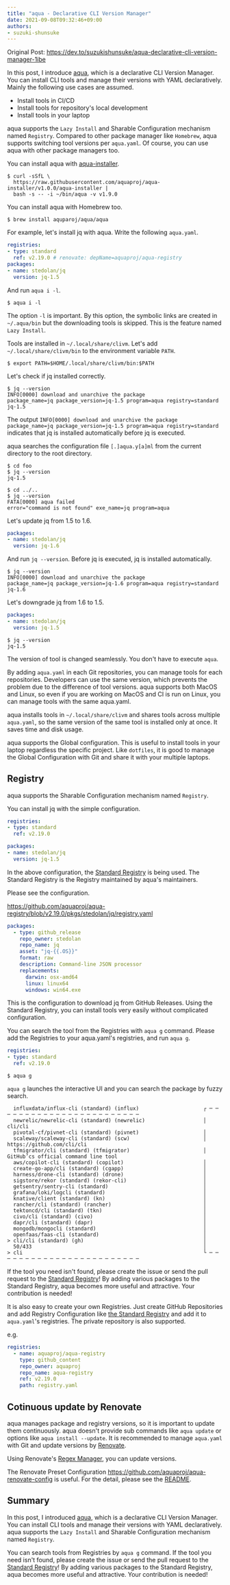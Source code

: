 ```yaml
---
title: "aqua - Declarative CLI Version Manager"
date: 2021-09-08T09:32:46+09:00
authors:
- suzuki-shunsuke
---
```


<head>
  <link rel="canonical" href="https://dev.to/suzukishunsuke/aqua-declarative-cli-version-manager-1ibe" />
</head>

Original Post: https://dev.to/suzukishunsuke/aqua-declarative-cli-version-manager-1ibe

In this post, I introduce [aqua](https://aquaproj.github.io), which is a declarative CLI Version Manager. 
You can install CLI tools and manage their versions with YAML declaratively.
Mainly the following use cases are assumed.

* Install tools in CI/CD
* Install tools for repository's local development
* Install tools in your laptop

aqua supports the `Lazy Install` and Sharable Configuration mechanism named `Registry`.
Compared to other package manager like `Homebrew`, aqua supports switching tool versions per `aqua.yaml`.
Of course, you can use aqua with other package managers too.

You can install aqua with [aqua-installer](https://github.com/aquaproj/aqua-installer).

```console
$ curl -sSfL \
  https://raw.githubusercontent.com/aquaproj/aqua-installer/v1.0.0/aqua-installer |
  bash -s -- -i ~/bin/aqua -v v1.9.0
```

You can install aqua with Homebrew too.

```console
$ brew install aquparoj/aqua/aqua
```

For example, let's install jq with aqua. Write the following `aqua.yaml`.

```yaml
registries:
- type: standard
  ref: v2.19.0 # renovate: depName=aquaproj/aqua-registry
packages:
- name: stedolan/jq
  version: jq-1.5
```

And run `aqua i -l`.

```console
$ aqua i -l
```

The option `-l` is important. By this option, the symbolic links are created in `~/.aqua/bin` but the downloading tools is skipped.
This is the feature named `Lazy Install`.

Tools are installed in `~/.local/share/clivm`. Let's add `~/.local/share/clivm/bin` to the environment variable `PATH`.

```console
$ export PATH=$HOME/.local/share/clivm/bin:$PATH
```

Let's check if jq installed correctly.

```console
$ jq --version
INFO[0000] download and unarchive the package            package_name=jq package_version=jq-1.5 program=aqua registry=standard
jq-1.5
```

The output `INFO[0000] download and unarchive the package            package_name=jq package_version=jq-1.5 program=aqua registry=standard` indicates that jq is installed automatically before jq is executed.

aqua searches the configuration file `[.]aqua.y[a]ml` from the current directory to the root directory.

```console
$ cd foo
$ jq --version
jq-1.5

$ cd ../..
$ jq --version
FATA[0000] aqua failed                                   error="command is not found" exe_name=jq program=aqua
```

Let's update jq from 1.5 to 1.6.

```yaml
packages:
- name: stedolan/jq
  version: jq-1.6
```

And run `jq --version`.
Before jq is executed, jq is installed automatically.

```console
$ jq --version
INFO[0000] download and unarchive the package            package_name=jq package_version=jq-1.6 program=aqua registry=standard
jq-1.6
```

Let's downgrade jq from 1.6 to 1.5.

```yaml
packages:
- name: stedolan/jq
  version: jq-1.5
```

```console
$ jq --version
jq-1.5
```

The version of tool is changed seamlessly.
You don't have to execute `aqua`.

By adding `aqua.yaml` in each Git repositories, you can manage tools for each repositories.
Developers can use the same version, which prevents the problem due to the difference of tool versions.
aqua supports both MacOS and Linux, so even if you are working on MacOS and CI is run on Linux, you can manage tools with the same aqua.yaml.

aqua installs tools in `~/.local/share/clivm` and shares tools across multiple `aqua.yaml`, so the same version of the same tool is installed only at once.
It saves time and disk usage.

aqua supports the Global configuration.
This is useful to install tools in your laptop regardless the specific project.
Like `dotfiles`, it is good to manage the Global Configuration with Git and share it with your multiple laptops.

## Registry

aqua supports the Sharable Configuration mechanism named `Registry`.

You can install jq with the simple configuration.

```yaml
registries:
- type: standard
  ref: v2.19.0

packages:
- name: stedolan/jq
  version: jq-1.5
```

In the above configuration, the [Standard Registry](https://github.com/aquaproj/aqua-registry) is being used.
The Standard Registry is the Registry maintained by aqua's maintainers.

Please see the configuration.

https://github.com/aquaproj/aqua-registry/blob/v2.19.0/pkgs/stedolan/jq/registry.yaml

```yaml
packages:
  - type: github_release
    repo_owner: stedolan
    repo_name: jq
    asset: "jq-{{.OS}}"
    format: raw
    description: Command-line JSON processor
    replacements:
      darwin: osx-amd64
      linux: linux64
      windows: win64.exe
```

This is the configuration to download jq from GitHub Releases.
Using the Standard Registry, you can install tools very easily without complicated configuration.

You can search the tool from the Registries with `aqua g` command.
Please add the Registries to your aqua.yaml's registries, and run `aqua g`.

```yaml
registries:
- type: standard
  ref: v2.19.0
```

```console
$ aqua g
```

`aqua g` launches the interactive UI and you can search the package by fuzzy search.

```console
  influxdata/influx-cli (standard) (influx)                     ┌ ─ ─ ─ ─ ─ ─ ─ ─ ─ ─ ─ ─ ─ ─ ─ ─ ─ ─ ─ ─ ─ ─ ─ ─
  newrelic/newrelic-cli (standard) (newrelic)                   │  cli/cli
  pivotal-cf/pivnet-cli (standard) (pivnet)                     │
  scaleway/scaleway-cli (standard) (scw)                        │  https://github.com/cli/cli
  tfmigrator/cli (standard) (tfmigrator)                        │  GitHub’cs official command line tool
  aws/copilot-cli (standard) (copilot)                          │
  create-go-app/cli (standard) (cgapp)                          │
  harness/drone-cli (standard) (drone)                          │
  sigstore/rekor (standard) (rekor-cli)                         │
  getsentry/sentry-cli (standard)                               │
  grafana/loki/logcli (standard)                                │
  knative/client (standard) (kn)                                │
  rancher/cli (standard) (rancher)                              │
  tektoncd/cli (standard) (tkn)                                 │
  civo/cli (standard) (civo)                                    │
  dapr/cli (standard) (dapr)                                    │
  mongodb/mongocli (standard)                                   │
  openfaas/faas-cli (standard)                                  │
> cli/cli (standard) (gh)                                       │
  50/433                                                        │
> cli                                                           └ ─ ─ ─ ─ ─ ─ ─ ─ ─ ─ ─ ─ ─ ─ ─ ─ ─ ─ ─ ─ ─ ─ ─ ─
```

If the tool you need isn't found, please create the issue or send the pull request to the [Standard Registry](https://github.com/aquaproj/aqua-registry)!
By adding various packages to the Standard Registry, aqua becomes more useful and attractive.
Your contribution is needed!

It is also easy to create your own Registries.
Just create GitHub Repositories and add Registry Configuration like [the Standard Registry](https://github.com/aquaproj/aqua-registry/blob/main/registry.yaml) and add it to `aqua.yaml`'s registries.
The private repository is also supported.

e.g.

```yaml
registries:
  - name: aquaproj/aqua-registry
    type: github_content
    repo_owner: aquaproj
    repo_name: aqua-registry
    ref: v2.19.0
    path: registry.yaml
```

## Cotinuous update by Renovate

aqua manages package and registry versions,
so it is important to update them continuously.
aqua doesn't provide sub commands like `aqua update` or options like `aqua install --update`.
It is recommended to manage `aqua.yaml` with Git and update versions by [Renovate](https://docs.renovatebot.com/).

Using Renovate's [Regex Manager](https://docs.renovatebot.com/modules/manager/regex/), you can update versions.

The Renovate Preset Configuration https://github.com/aquaproj/aqua-renovate-config is useful.
For the detail, please see the [README](https://github.com/aquaproj/aqua-renovate-config).

## Summary

In this post, I introduced [aqua](https://aquaproj.github.io), which is a declarative CLI Version Manager. 
You can install CLI tools and manage their versions with YAML declaratively.
aqua supports the `Lazy Install` and Sharable Configuration mechanism named `Registry`.

You can search tools from Registries by `aqua g` command.
If the tool you need isn't found, please create the issue or send the pull request to the [Standard Registry](https://github.com/aquaproj/aqua-registry)!
By adding various packages to the Standard Registry, aqua becomes more useful and attractive.
Your contribution is needed!

